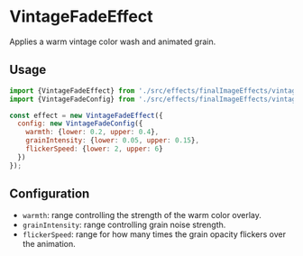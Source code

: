 # VintageFadeEffect

Applies a warm vintage color wash and animated grain.

## Usage

```javascript
import {VintageFadeEffect} from './src/effects/finalImageEffects/vintageFade/VintageFadeEffect.js';
import {VintageFadeConfig} from './src/effects/finalImageEffects/vintageFade/VintageFadeConfig.js';

const effect = new VintageFadeEffect({
  config: new VintageFadeConfig({
    warmth: {lower: 0.2, upper: 0.4},
    grainIntensity: {lower: 0.05, upper: 0.15},
    flickerSpeed: {lower: 2, upper: 6}
  })
});
```

## Configuration

- `warmth`: range controlling the strength of the warm color overlay.
- `grainIntensity`: range controlling grain noise strength.
- `flickerSpeed`: range for how many times the grain opacity flickers over the animation.
